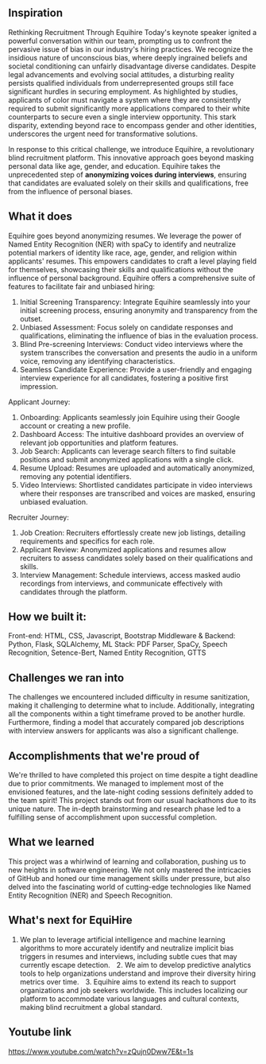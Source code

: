 ## Inspiration
Rethinking Recruitment Through Equihire
Today's keynote speaker ignited a powerful conversation within our team, prompting us to confront the pervasive issue of bias in our industry's hiring practices. We recognize the insidious nature of unconscious bias, where deeply ingrained beliefs and societal conditioning can unfairly disadvantage diverse candidates. Despite legal advancements and evolving social attitudes, a disturbing reality persists qualified individuals from underrepresented groups still face significant hurdles in securing employment.
As highlighted by studies, applicants of color must navigate a system where they are consistently required to submit significantly more applications compared to their white counterparts to secure even a single interview opportunity. This stark disparity, extending beyond race to encompass gender and other identities, underscores the urgent need for transformative solutions.

In response to this critical challenge, we introduce Equihire, a revolutionary blind recruitment platform. This innovative approach goes beyond masking personal data like age, gender, and education. Equihire takes the unprecedented step of **anonymizing voices during interviews**, ensuring that candidates are evaluated solely on their skills and qualifications, free from the influence of personal biases.

## What it does
Equihire goes beyond anonymizing resumes. We leverage the power of Named Entity Recognition (NER) with spaCy to identify and neutralize potential markers of identity like race, age, gender, and religion within applicants' resumes. This empowers candidates to craft a level playing field for themselves, showcasing their skills and qualifications without the influence of personal background.
Equihire offers a comprehensive suite of features to facilitate fair and unbiased hiring:
1.  Initial Screening Transparency: Integrate Equihire seamlessly into your initial screening process, ensuring anonymity and transparency from the outset.
2.  Unbiased Assessment: Focus solely on candidate responses and qualifications, eliminating the influence of bias in the evaluation process.
3.  Blind Pre-screening Interviews: Conduct video interviews where the system transcribes the conversation and presents the audio in a uniform voice, removing any identifying characteristics.
4.  Seamless Candidate Experience: Provide a user-friendly and engaging interview experience for all candidates, fostering a positive first impression.

Applicant Journey:
1. Onboarding: Applicants seamlessly join Equihire using their Google account or creating a new profile.
2. Dashboard Access: The intuitive dashboard provides an overview of relevant job opportunities and platform features.
3. Job Search: Applicants can leverage search filters to find suitable positions and submit anonymized applications with a single click.
4. Resume Upload: Resumes are uploaded and automatically anonymized, removing any potential identifiers.
5. Video Interviews: Shortlisted candidates participate in video interviews where their responses are transcribed and voices are masked, ensuring unbiased evaluation.

Recruiter Journey:
1. Job Creation: Recruiters effortlessly create new job listings, detailing requirements and specifics for each role.
2. Applicant Review: Anonymized applications and resumes allow recruiters to assess candidates solely based on their qualifications and skills.
3. Interview Management: Schedule interviews, access masked audio recordings from interviews, and communicate effectively with candidates through the platform.

## How we built it:
Front-end: HTML, CSS, Javascript, Bootstrap
Middleware & Backend: Python, Flask, SQLAlchemy,
ML Stack: PDF Parser, SpaCy, Speech Recognition, Setence-Bert, Named Entity Recognition, GTTS

## Challenges we ran into
The challenges we encountered included difficulty in resume sanitization, making it challenging to determine what to include. Additionally, integrating all the components within a tight timeframe proved to be another hurdle. Furthermore, finding a model that accurately compared job descriptions with interview answers for applicants was also a significant challenge.

## Accomplishments that we're proud of
We're thrilled to have completed this project on time despite a tight deadline due to prior commitments. We managed to implement most of the envisioned features, and the late-night coding sessions definitely added to the team spirit! This project stands out from our usual hackathons due to its unique nature. The in-depth brainstorming and research phase led to a fulfilling sense of accomplishment upon successful completion.

## What we learned
This project was a whirlwind of learning and collaboration, pushing us to new heights in software engineering. We not only mastered the intricacies of GitHub and honed our time management skills under pressure, but also delved into the fascinating world of cutting-edge technologies like Named Entity Recognition (NER) and Speech Recognition.

## What's next for EquiHire
   1. We plan to leverage artificial intelligence and machine learning algorithms  to more accurately identify and neutralize implicit bias triggers in resumes and interviews, including subtle cues that may currently escape detection. 
 2.⁠ ⁠We aim to develop predictive analytics tools to help organizations understand and improve their diversity hiring metrics over time.
 3.⁠ ⁠Equihire aims to extend its reach to support organizations and job seekers worldwide. This includes localizing our platform to accommodate various languages and cultural contexts, making blind recruitment a global standard.


## Youtube link
https://www.youtube.com/watch?v=zQujn0Dww7E&t=1s
